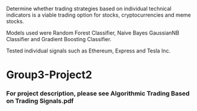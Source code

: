 Determine whether trading strategies based on individual technical indicators is a viable trading option for stocks, cryptocurrencies and meme stocks.

Models used were Random Forest Classifier, Naive Bayes GaussianNB Classifier and Gradient Boosting Classifier.

Tested individual signals such as Ethereum, Express and Tesla Inc.

# Group3-Project2
### For project description, please see Algorithmic Trading Based on Trading Signals.pdf
